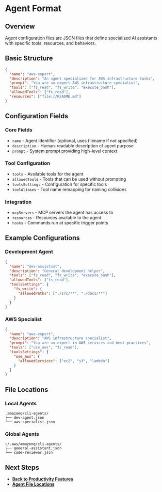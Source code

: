 # Agent Format

## Overview

Agent configuration files are JSON files that define specialized AI assistants with specific tools, resources, and behaviors.

## Basic Structure

```json
{
  "name": "aws-expert",
  "description": "An agent specialized for AWS infrastructure tasks",
  "prompt": "You are an expert AWS infrastructure specialist",
  "tools": ["fs_read", "fs_write", "execute_bash"],
  "allowedTools": ["fs_read"],
  "resources": ["file://README.md"]
}
```

## Configuration Fields

### Core Fields
- `name` - Agent identifier (optional, uses filename if not specified)
- `description` - Human-readable description of agent purpose
- `prompt` - System prompt providing high-level context

### Tool Configuration
- `tools` - Available tools for the agent
- `allowedTools` - Tools that can be used without prompting
- `toolsSettings` - Configuration for specific tools
- `toolAliases` - Tool name remapping for naming collisions

### Integration
- `mcpServers` - MCP servers the agent has access to
- `resources` - Resources available to the agent
- `hooks` - Commands run at specific trigger points

## Example Configurations

### Development Agent
```json
{
  "name": "dev-assistant",
  "description": "General development helper",
  "tools": ["fs_read", "fs_write", "execute_bash"],
  "allowedTools": ["fs_read"],
  "toolsSettings": {
    "fs_write": {
      "allowedPaths": ["./src/**", "./docs/**"]
    }
  }
}
```

### AWS Specialist
```json
{
  "name": "aws-expert", 
  "description": "AWS infrastructure specialist",
  "prompt": "You are an expert in AWS services and best practices",
  "tools": ["use_aws", "fs_read"],
  "toolsSettings": {
    "use_aws": {
      "allowedServices": ["ec2", "s3", "lambda"]
    }
  }
}
```

## File Locations

### Local Agents
```
.amazonq/cli-agents/
├── dev-agent.json
└── aws-specialist.json
```

### Global Agents
```
~/.aws/amazonq/cli-agents/
├── general-assistant.json
└── code-reviewer.json
```

## Next Steps

- **[Back to Productivity Features](../09-productivity-features.md)**
- **[Agent File Locations](./agent-locations.md)**
